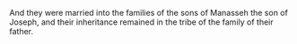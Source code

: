 And they were married into the families of the sons of Manasseh the son of Joseph, and their inheritance remained in the tribe of the family of their father.
